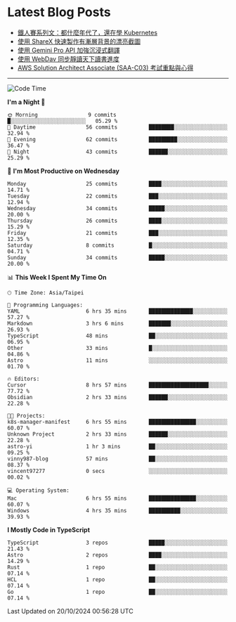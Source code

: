 # Latest Blog Posts
<!-- BLOG-POST-LIST:START -->
- [鐵人賽系列文：都什麼年代了，還在學 Kubernetes](https://www.vinny987.xyz/blog/2024/ithome-ironman-2024-thoughts/)
- [使用 ShareX 快速製作有漸層背景的漂亮截圖](https://www.vinny987.xyz/blog/2024/use-sharex-to-quickly-create-beautiful-screenshots-with-gradient-backgrounds/)
- [使用 Gemini Pro API 加強沉浸式翻譯](https://www.vinny987.xyz/blog/2024/enhance-immersive-translation-using-the-gemini-pro-api/)
- [使用 WebDav 同步靜讀天下讀書進度](https://www.vinny987.xyz/blog/2024/use-webdav-to-sync-reading-progress-on-moon-app/)
- [AWS Solution Architect Associate &lpar;SAA-C03&rpar; 考試重點與心得](https://www.vinny987.xyz/blog/2024/key-points-and-insights-on-the-aws-solution-architect-associate-saa-c03-exam/)
<!-- BLOG-POST-LIST:END -->

---

<!--START_SECTION:waka-->
![Code Time](http://img.shields.io/badge/Code%20Time-418%20hrs%2032%20mins-blue)

**I'm a Night 🦉** 

```text
🌞 Morning                9 commits           █░░░░░░░░░░░░░░░░░░░░░░░░   05.29 % 
🌆 Daytime                56 commits          ████████░░░░░░░░░░░░░░░░░   32.94 % 
🌃 Evening                62 commits          █████████░░░░░░░░░░░░░░░░   36.47 % 
🌙 Night                  43 commits          ██████░░░░░░░░░░░░░░░░░░░   25.29 % 
```
📅 **I'm Most Productive on Wednesday** 

```text
Monday                   25 commits          ████░░░░░░░░░░░░░░░░░░░░░   14.71 % 
Tuesday                  22 commits          ███░░░░░░░░░░░░░░░░░░░░░░   12.94 % 
Wednesday                34 commits          █████░░░░░░░░░░░░░░░░░░░░   20.00 % 
Thursday                 26 commits          ████░░░░░░░░░░░░░░░░░░░░░   15.29 % 
Friday                   21 commits          ███░░░░░░░░░░░░░░░░░░░░░░   12.35 % 
Saturday                 8 commits           █░░░░░░░░░░░░░░░░░░░░░░░░   04.71 % 
Sunday                   34 commits          █████░░░░░░░░░░░░░░░░░░░░   20.00 % 
```


📊 **This Week I Spent My Time On** 

```text
🕑︎ Time Zone: Asia/Taipei

💬 Programming Languages: 
YAML                     6 hrs 35 mins       ██████████████░░░░░░░░░░░   57.27 % 
Markdown                 3 hrs 6 mins        ███████░░░░░░░░░░░░░░░░░░   26.93 % 
TypeScript               48 mins             ██░░░░░░░░░░░░░░░░░░░░░░░   06.95 % 
Other                    33 mins             █░░░░░░░░░░░░░░░░░░░░░░░░   04.86 % 
Astro                    11 mins             ░░░░░░░░░░░░░░░░░░░░░░░░░   01.70 % 

🔥 Editors: 
Cursor                   8 hrs 57 mins       ███████████████████░░░░░░   77.72 % 
Obsidian                 2 hrs 33 mins       ██████░░░░░░░░░░░░░░░░░░░   22.28 % 

🐱‍💻 Projects: 
k8s-manager-manifest     6 hrs 55 mins       ███████████████░░░░░░░░░░   60.07 % 
Unknown Project          2 hrs 33 mins       ██████░░░░░░░░░░░░░░░░░░░   22.28 % 
astro-yi                 1 hr 3 mins         ██░░░░░░░░░░░░░░░░░░░░░░░   09.25 % 
vinny987-blog            57 mins             ██░░░░░░░░░░░░░░░░░░░░░░░   08.37 % 
vincent97277             0 secs              ░░░░░░░░░░░░░░░░░░░░░░░░░   00.02 % 

💻 Operating System: 
Mac                      6 hrs 55 mins       ███████████████░░░░░░░░░░   60.07 % 
Windows                  4 hrs 35 mins       ██████████░░░░░░░░░░░░░░░   39.93 % 
```

**I Mostly Code in TypeScript** 

```text
TypeScript               3 repos             █████░░░░░░░░░░░░░░░░░░░░   21.43 % 
Astro                    2 repos             ████░░░░░░░░░░░░░░░░░░░░░   14.29 % 
Rust                     1 repo              ██░░░░░░░░░░░░░░░░░░░░░░░   07.14 % 
HCL                      1 repo              ██░░░░░░░░░░░░░░░░░░░░░░░   07.14 % 
Go                       1 repo              ██░░░░░░░░░░░░░░░░░░░░░░░   07.14 % 
```




 Last Updated on 20/10/2024 00:56:28 UTC
<!--END_SECTION:waka-->

<!--
**vincent97277/vincent97277** is a ✨ _special_ ✨ repository because its `README.md` (this file) appears on your GitHub profile.

Here are some ideas to get you started:

- 🔭 I’m currently working on ...
- 🌱 I’m currently learning ...
- 👯 I’m looking to collaborate on ...
- 🤔 I’m looking for help with ...
- 💬 Ask me about ...
- 📫 How to reach me: ...
- 😄 Pronouns: ...
- ⚡ Fun fact: ...
-->
